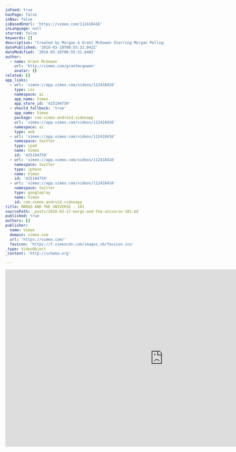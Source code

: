 ```yaml
---
inFeed: true
hasPage: false
inNav: false
isBasedOnUrl: 'https://vimeo.com/112418416'
inLanguage: null
starred: false
keywords: []
description: "Created by Morgan & Grant McGowen Starring Morgan Pelligrino, Elena Bargo, Mandi Kerr, Grant McGowen, Robby Glade, Will Dove, Sara Bess Norton, Hillary Heath, Andy Fleming Crew: Josh Cubas, Drake Simons, Nicole Kemper, Hillary Heath, Sarah Hodges, Aileen Solis, Cyn Sin, Will Culick, Grant McGowen, Rachel Shuey, Preston Goodson, Allison Reitz, Marinna Guzy, Colin Lechner With Music by: Divine Suns, Merry Go Rounds, Greer Ashton, Jesse Tyler and Adelaide Tai Presented by Pinch 'n' Ouch Theatre"
datePublished: '2016-03-18T00:55:32.042Z'
dateModified: '2016-03-18T00:55:31.648Z'
author:
  - name: Grant McGowen
    url: 'http://vimeo.com/grantmcgowen'
    avatar: {}
related: []
app_links:
  - url: 'vimeo://app.vimeo.com/videos/112418416'
    type: ios
    namespace: ai
    app_name: Vimeo
    app_store_id: '425194759'
  - should_fallback: 'true'
    app_name: Vimeo
    package: com.vimeo.android.videoapp
    url: 'vimeo://app.vimeo.com/videos/112418416'
    namespace: ai
    type: web
  - url: 'vimeo://app.vimeo.com/videos/112418416'
    namespace: twitter
    type: ipad
    name: Vimeo
    id: '425194759'
  - url: 'vimeo://app.vimeo.com/videos/112418416'
    namespace: twitter
    type: iphone
    name: Vimeo
    id: '425194759'
  - url: 'vimeo://app.vimeo.com/videos/112418416'
    namespace: twitter
    type: googleplay
    name: Vimeo
    id: com.vimeo.android.videoapp
title: MARGO AND THE UNIVERSE - 101
sourcePath: _posts/2016-03-17-margo-and-the-universe-101.md
published: true
authors: []
publisher:
  name: Vimeo
  domain: vimeo.com
  url: 'https://vimeo.com/'
  favicon: 'https://f.vimeocdn.com/images_v6/favicon.ico'
_type: VideoObject
_context: 'http://schema.org'

---
```

<iframe src="https://cdn.embedly.com/widgets/media.html?src=https%3A%2F%2Fplayer.vimeo.com%2Fvideo%2F112418416&amp;url=https%3A%2F%2Fvimeo.com%2F112418416&amp;image=http%3A%2F%2Fi.vimeocdn.com%2Fvideo%2F497384069_1280.jpg&amp;key=b7d04c9b404c499eba89ee7072e1c4f7&amp;type=text%2Fhtml&amp;schema=vimeo" width="1000" height="563" scrolling="no" frameborder="0" allowfullscreen="allowfullscreen" style=""></iframe>